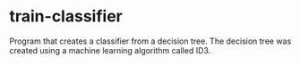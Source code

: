 # train-classifier
Program that creates a classifier from a decision tree. The decision tree was created using a machine learning algorithm called ID3.

